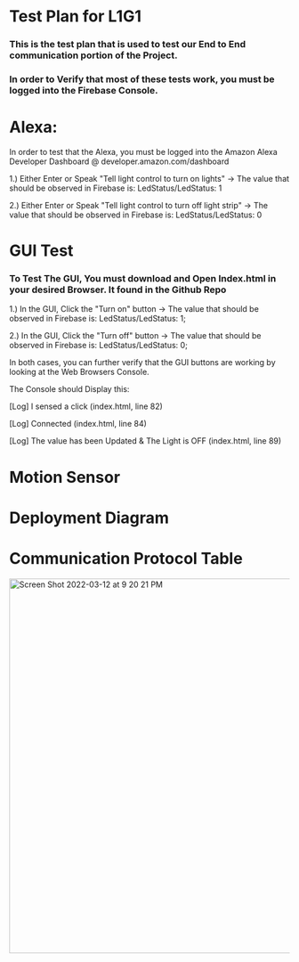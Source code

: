 # Test Plan for L1G1 


### This is the test plan that is used to test our End to End communication portion of the Project. 
### In order to Verify that most of these tests work, you must be logged into the Firebase Console. 

# Alexa: 
In order to test that the Alexa, you must be logged into the Amazon Alexa Developer Dashboard @ developer.amazon.com/dashboard

1.) Either Enter or Speak "Tell light control to turn on lights"  -> The value that should be observed in Firebase is: LedStatus/LedStatus: 1

2.) Either Enter or Speak "Tell light control to turn off light strip"  -> The value that should be observed in Firebase is:  LedStatus/LedStatus: 0

# GUI Test

### To Test The GUI, You must download and Open Index.html in your desired Browser. It found in the Github Repo

1.) In the GUI, Click the "Turn on" button  -> The value that should be observed in Firebase is: LedStatus/LedStatus: 1;

2.) In the GUI, Click the "Turn off" button  -> The value that should be observed in Firebase is: LedStatus/LedStatus: 0;

In both cases, you can further verify that the GUI buttons are working by looking at the Web Browsers Console. 

The Console should Display this: 

[Log] I sensed a click (index.html, line 82)

[Log] Connected (index.html, line 84)

[Log] The value has been Updated & The Light is OFF (index.html, line 89)

# Motion Sensor 









# Deployment Diagram


# Communication Protocol Table
<img width="673" alt="Screen Shot 2022-03-12 at 9 20 21 PM" src="https://user-images.githubusercontent.com/15981590/158042092-6095358b-73e9-4b92-bb35-c51cd2fb5357.png">

